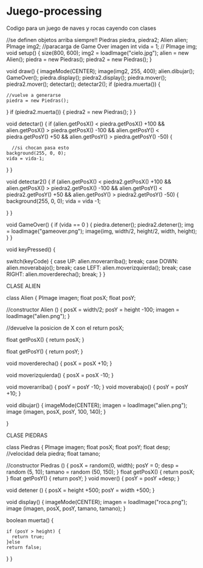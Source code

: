 # Juego-processing
Codigo para un juego de naves y rocas cayendo con clases 

//se definen objetos arriba siempre!!
Piedras piedra, piedra2;
Alien alien;
PImage img2;  //paracarga de Game Over imagen
int vida = 1;  //
PImage img;
void setup() {
  size(800, 600);
  img2 = loadImage("cielo.jpg");
  alien = new Alien();
  piedra = new Piedras();
  piedra2 = new Piedras();
}

void draw() {
  imageMode(CENTER);
  image(img2, 255, 400);
  alien.dibujar();
  GameOver();
  piedra.display();
  piedra2.display();
  piedra.mover();
  piedra2.mover();
  detectar();
  detectar2();
  if (piedra.muerta()) {
    
    //vuelve a generarse
    piedra = new Piedras();
  }
  if (piedra2.muerta()) {
    piedra2 = new Piedras();
  }
}

void detectar() {
  if (alien.getPosX() < piedra.getPosX() +100
    && alien.getPosX() > piedra.getPosX() -100
    && alien.getPosY() < piedra.getPosY() +50
    && alien.getPosY() > piedra.getPosY() -50) {
      
      //si chocan pasa esto
    background(255, 0, 0);
    vida = vida-1;
  }
}

void detectar2() {
  if (alien.getPosX() < piedra2.getPosX() +100
    && alien.getPosX() > piedra2.getPosX() -100
    && alien.getPosY() < piedra2.getPosY() +50
    && alien.getPosY() > piedra2.getPosY() -50) {
    background(255, 0, 0);
    vida = vida -1;
    
  }
}

void GameOver() {
  if (vida == 0 ) {
    piedra.detener();
    piedra2.detener();
    img = loadImage("gameover.png");
    image(img, width/2, height/2, width, height);
  }
}


void keyPressed() {

  switch(keyCode) {
  case UP:
    alien.moverarriba();
    break;
  case DOWN:
    alien.moverabajo();
    break;
  case LEFT:
    alien.moverizquierda();
    break; 
  case RIGHT:
    alien.moverderecha();
    break;
  }
}



CLASE ALIEN

class Alien {
  PImage imagen;
  float posX;
  float posY;

//constructor
  Alien () {
    posX = width/2;
    posY = height -100;
    imagen = loadImage("alien.png");
  }

 //devuelve la posicion de X con el return posX; 

  float getPosX() {
    return posX;
  }
  
  float getPosY() {
    return posY;
  }
  
  void moverderecha() {
   posX = posX +10;
  }
  
  void moverizquierda() {
    posX = posX -10;
  }

  void moverarriba() {
    posY = posY -10;
  }
  void moverabajo() {
    posY = posY +10;
  }


  void dibujar() {
    imageMode(CENTER);
    imagen = loadImage("alien.png");
    image (imagen, posX, posY, 100, 140);
  }
  
}

CLASE PIEDRAS

class Piedras {
  PImage imagen;
  float posX;
  float posY;
  float desp; //velocidad dela piedra;
  float tamano;
  
//constructor
  Piedras () {
    posX = random(0, width);
    posY = 0;
    desp = random (5, 10);
    tamano = random (50, 150);
  }
   float getPosX() {
    return posX;
  }
  float getPosY() {
    return posY;
  }
  void mover() {
    posY = posY +desp;
  }

  void detener () {
    posX = height +500;
    posY = width +500;
  }
  
  void display() {
    imageMode(CENTER);
    imagen = loadImage("roca.png");
    image (imagen, posX, posY, tamano, tamano);
  }
  
  boolean muerta() {
    
    if (posY > height) {
      return true;
    }else 
    return false;
  }
}
